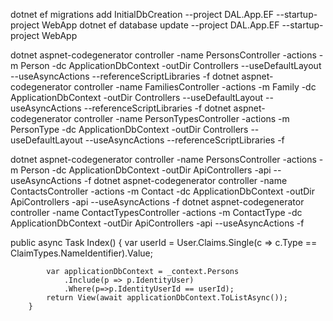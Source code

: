 
dotnet ef migrations add InitialDbCreation --project DAL.App.EF --startup-project WebApp
dotnet ef database update --project DAL.App.EF --startup-project WebApp

dotnet aspnet-codegenerator controller -name PersonsController          -actions -m Person          -dc ApplicationDbContext -outDir Controllers --useDefaultLayout --useAsyncActions --referenceScriptLibraries -f
dotnet aspnet-codegenerator controller -name FamiliesController       -actions -m Family        -dc ApplicationDbContext -outDir Controllers --useDefaultLayout --useAsyncActions --referenceScriptLibraries -f
dotnet aspnet-codegenerator controller -name PersonTypesController   -actions -m PersonType   -dc ApplicationDbContext -outDir Controllers --useDefaultLayout --useAsyncActions --referenceScriptLibraries -f

dotnet aspnet-codegenerator controller -name PersonsController -actions -m Person -dc ApplicationDbContext -outDir ApiControllers -api --useAsyncActions  -f
dotnet aspnet-codegenerator controller -name ContactsController -actions -m Contact -dc ApplicationDbContext -outDir ApiControllers -api --useAsyncActions  -f
dotnet aspnet-codegenerator controller -name ContactTypesController -actions -m ContactType -dc ApplicationDbContext -outDir ApiControllers -api --useAsyncActions  -f

public async Task<IActionResult> Index()
        {
            var userId = User.Claims.Single(c => c.Type == ClaimTypes.NameIdentifier).Value;
            
            var applicationDbContext = _context.Persons
                .Include(p => p.IdentityUser)
                .Where(p=>p.IdentityUserId == userId);
            return View(await applicationDbContext.ToListAsync());
        }